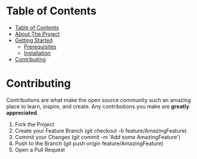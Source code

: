 # Table of Contents

- [Table of Contents](table-of-contents)
- [About The Project](about-the-project)
- [Getting Started](getting-started)
  - [Prerequisites](prerequisites)
  - [Installation](installation)
- [Contributing](contributing)

# Contributing

Contributions are what make the open source community such an amazing place to learn, inspire, and create. Any contributions you make are **greatly appreciated**.

1. Fork the Project
2. Create your Feature Branch (git checkout -b feature/AmazingFeature)
3. Commit your Changes (git commit -m 'Add some AmazingFeature')
4. Push to the Branch (git push origin feature/AmazingFeature)
5. Open a Pull Request
